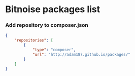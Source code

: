 Bitnoise packages list
======================

### Add repository to composer.json

```json
{
    "repositories": [
        {
            "type": "composer",
            "url": "http://adam187.github.io/packages/"
        }
    ]
}
```
